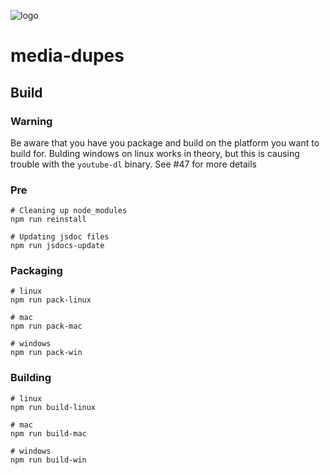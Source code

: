![logo](https://raw.githubusercontent.com/yafp/media-dupes/master/.github/logo/128x128.png)

# media-dupes
## Build

### Warning
Be aware that you have you package and build on the platform you want to build for.
Bulding windows on linux works in theory, but this is causing trouble with the ```youtube-dl``` binary.
See #47 for more details

### Pre
```
# Cleaning up node_modules
npm run reinstall

# Updating jsdoc files
npm run jsdocs-update
```

### Packaging
```
# linux
npm run pack-linux

# mac
npm run pack-mac

# windows
npm run pack-win
```



### Building

```
# linux
npm run build-linux

# mac
npm run build-mac

# windows
npm run build-win
```
